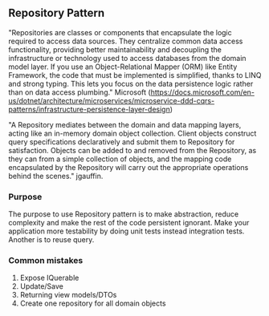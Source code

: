 ## Repository Pattern

"Repositories are classes or components that encapsulate the logic required to access data sources. They centralize common data access functionality, providing better maintainability and decoupling the infrastructure or technology used to access databases from the domain model layer. If you use an Object-Relational Mapper (ORM) like Entity Framework, the code that must be implemented is simplified, thanks to LINQ and strong typing. This lets you focus on the data persistence logic rather than on data access plumbing."  Microsoft (https://docs.microsoft.com/en-us/dotnet/architecture/microservices/microservice-ddd-cqrs-patterns/infrastructure-persistence-layer-design)

"A Repository mediates between the domain and data mapping layers, acting like an in-memory domain object collection. Client objects construct query specifications declaratively and submit them to Repository for satisfaction. Objects can be added to and removed from the Repository, as they can from a simple collection of objects, and the mapping code encapsulated by the Repository will carry out the appropriate operations behind the scenes." jgauffin.

### Purpose

The purpose to use Repository pattern is to make abstraction, reduce complexity and make the rest of the code persistent ignorant.  Make your application more testability by doing unit tests instead integration tests.  Another is to reuse query.

### Common mistakes

1. Expose IQuerable<T>
2. Update/Save 
3. Returning view models/DTOs
4. Create one repository for all domain objects
  


